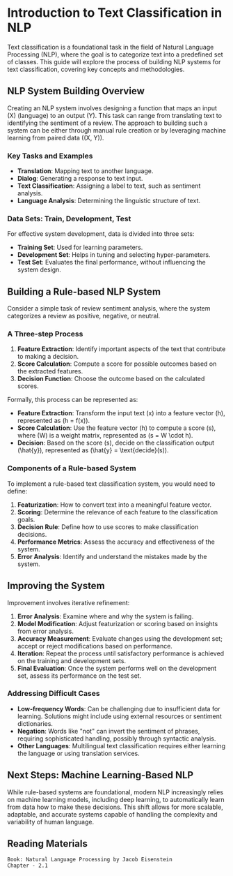 # Introduction to Text Classification in NLP

Text classification is a foundational task in the field of Natural Language Processing (NLP), where the goal is to categorize text into a predefined set of classes. This guide will explore the process of building NLP systems for text classification, covering key concepts and methodologies.

## NLP System Building Overview

Creating an NLP system involves designing a function that maps an input \(X\) (language) to an output \(Y\). This task can range from translating text to identifying the sentiment of a review. The approach to building such a system can be either through manual rule creation or by leveraging machine learning from paired data \((X, Y)\).

### Key Tasks and Examples

- **Translation**: Mapping text to another language.
- **Dialog**: Generating a response to text input.
- **Text Classification**: Assigning a label to text, such as sentiment analysis.
- **Language Analysis**: Determining the linguistic structure of text.

### Data Sets: Train, Development, Test

For effective system development, data is divided into three sets:

- **Training Set**: Used for learning parameters.
- **Development Set**: Helps in tuning and selecting hyper-parameters.
- **Test Set**: Evaluates the final performance, without influencing the system design.

## Building a Rule-based NLP System

Consider a simple task of review sentiment analysis, where the system categorizes a review as positive, negative, or neutral.

### A Three-step Process

1. **Feature Extraction**: Identify important aspects of the text that contribute to making a decision.
2. **Score Calculation**: Compute a score for possible outcomes based on the extracted features.
3. **Decision Function**: Choose the outcome based on the calculated scores.

Formally, this process can be represented as:

- **Feature Extraction**: Transform the input text \(x\) into a feature vector \(h\), represented as \(h = f(x)\).
- **Score Calculation**: Use the feature vector \(h\) to compute a score \(s\), where \(W\) is a weight matrix, represented as \(s = W \cdot h\).
- **Decision**: Based on the score \(s\), decide on the classification output \(\hat{y}\), represented as \(\hat{y} = \text{decide}(s)\).

### Components of a Rule-based System

To implement a rule-based text classification system, you would need to define:

1. **Featurization**: How to convert text into a meaningful feature vector.
2. **Scoring**: Determine the relevance of each feature to the classification goals.
3. **Decision Rule**: Define how to use scores to make classification decisions.
4. **Performance Metrics**: Assess the accuracy and effectiveness of the system.
5. **Error Analysis**: Identify and understand the mistakes made by the system.

## Improving the System

Improvement involves iterative refinement:

1. **Error Analysis**: Examine where and why the system is failing.
2. **Model Modification**: Adjust featurization or scoring based on insights from error analysis.
3. **Accuracy Measurement**: Evaluate changes using the development set; accept or reject modifications based on performance.
4. **Iteration**: Repeat the process until satisfactory performance is achieved on the training and development sets.
5. **Final Evaluation**: Once the system performs well on the development set, assess its performance on the test set.

### Addressing Difficult Cases

- **Low-frequency Words**: Can be challenging due to insufficient data for learning. Solutions might include using external resources or sentiment dictionaries.
- **Negation**: Words like "not" can invert the sentiment of phrases, requiring sophisticated handling, possibly through syntactic analysis.
- **Other Languages**: Multilingual text classification requires either learning the language or using translation services.

## Next Steps: Machine Learning-Based NLP

While rule-based systems are foundational, modern NLP increasingly relies on machine learning models, including deep learning, to automatically learn from data how to make these decisions. This shift allows for more scalable, adaptable, and accurate systems capable of handling the complexity and variability of human language.

## Reading Materials
```
Book: Natural Language Processing by Jacob Eisenstein
Chapter - 2.1
```